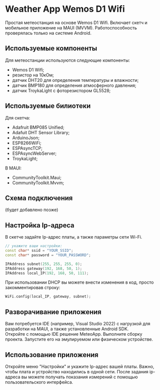# Weather App Wemos D1 Wifi

Простая метеостанция на основе Wemos D1 Wifi. Включает скетч и мобильное приложение на MAUI (MVVM). Работоспособность проверялась только на системе Android.

## Используемые компоненты

Для метеостанции используются следующие компоненты:
- Wemos D1 Wifi;
- резистор на 10кОм;
- датчик DHT20 для определения температуры и влажности;
- датчик BMP180 для определения атмосферного давления;
- датчик TroykaLight с фоторезистором GL5528;

## Используемые билиотеки

Для скетча:
- Adafruit BMP085 Unified;
- Adafuit DHT Sensor Library;
- ArduinoJson;
- ESP8266WiFi;
- ESPAsyncTCP;
- ESPAsyncWebServer;
- TroykaLight;
   
В MAUI:
- CommunityToolkit.Maui;
- CommunityToolkit.Mvvm;

## Схема подключения
(будет добавлено позже)

## Настройка Ip-адреса

В скетче задайте Ip-адрес платы, а также параметры сети Wi-Fi. 
```cpp
// укажите ваши настройки:
const char* ssid = "YOUR_SSID";
const char* password = "YOUR_PASSWORD";

IPAddress subnet(255, 255, 255, 0); 
IPAddress gateway(192, 168, 50, 1);      
IPAddress local_IP(192, 168, 50, 111);
```

При использовании DHCP вы можете внести изменения в код, просто закомментировав строку:
```cpp
WiFi.config(local_IP, gateway, subnet);
```

## Разворачивание приложения

Вам потребуется IDE (например, Visual Studio 2022) с нагрузкой для разработки на MAUI, а также установленные Android SDK.  
Откройте с помощью IDE решение MeteoApp. Выполните сборку проекта. Запустите его на эмулируемом или физическом устройстве.  

## Использование приложения

Откройте меню "Настройки" и укажите Ip-адрес вашей платы. Важно, чтобы плата и устройство находились в одной сети. После задания ip-адреса вы можете получать показания измерений с помощью пользовательского интерфейса.
